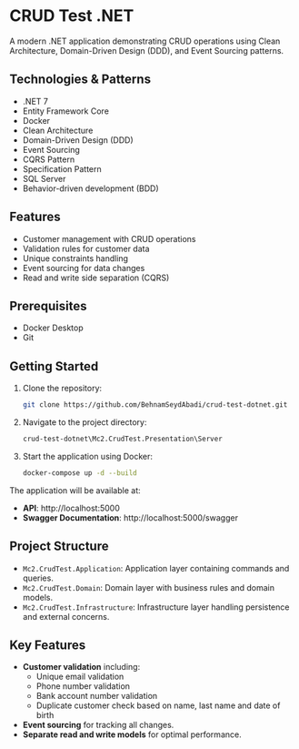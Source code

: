 
# CRUD Test .NET

A modern .NET application demonstrating CRUD operations using Clean Architecture, Domain-Driven Design (DDD), and Event Sourcing patterns.

## Technologies & Patterns

- .NET 7
- Entity Framework Core
- Docker
- Clean Architecture
- Domain-Driven Design (DDD)
- Event Sourcing
- CQRS Pattern
- Specification Pattern
- SQL Server
- Behavior-driven development (BDD)

## Features

- Customer management with CRUD operations
- Validation rules for customer data
- Unique constraints handling
- Event sourcing for data changes
- Read and write side separation (CQRS)

## Prerequisites

- Docker Desktop
- Git

## Getting Started

1. Clone the repository:

   ```bash
   git clone https://github.com/BehnamSeydAbadi/crud-test-dotnet.git
   ```

2. Navigate to the project directory:

   ```bash
   crud-test-dotnet\Mc2.CrudTest.Presentation\Server
   ```

3. Start the application using Docker:

   ```bash
   docker-compose up -d --build
   ```

The application will be available at:

- **API**: http://localhost:5000
- **Swagger Documentation**: http://localhost:5000/swagger

## Project Structure

- `Mc2.CrudTest.Application`: Application layer containing commands and queries.
- `Mc2.CrudTest.Domain`: Domain layer with business rules and domain models.
- `Mc2.CrudTest.Infrastructure`: Infrastructure layer handling persistence and external concerns.

## Key Features

- **Customer validation** including:
    - Unique email validation
    - Phone number validation
    - Bank account number validation
    - Duplicate customer check based on name, last name and date of birth
- **Event sourcing** for tracking all changes.
- **Separate read and write models** for optimal performance.